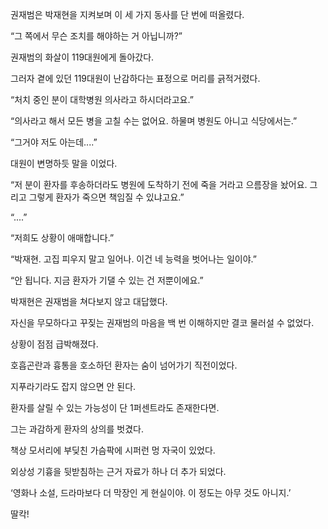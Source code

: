 권재범은 박재현을 지켜보며 이 세 가지 동사를 단 번에 떠올렸다.

“그 쪽에서 무슨 조치를 해야하는 거 아닙니까?”

권재범의 화살이 119대원에게 돌아갔다.

그러자 곁에 있던 119대원이 난감하다는 표정으로 머리를 긁적거렸다.

“처치 중인 분이 대학병원 의사라고 하시더라고요.”

“의사라고 해서 모든 병을 고칠 수는 없어요. 하물며 병원도 아니고 식당에서는.”

“그거야 저도 아는데....”

대원이 변명하듯 말을 이었다.

“저 분이 환자를 후송하더라도 병원에 도착하기 전에 죽을 거라고 으름장을 놨어요. 그리고 그렇게 환자가 죽으면 책임질 수 있냐고요.”

“....”

“저희도 상황이 애매합니다.”

“박재현. 고집 피우지 말고 일어나. 이건 네 능력을 벗어나는 일이야.”

“안 됩니다. 지금 환자가 기댈 수 있는 건 저뿐이에요.”

박재현은 권재범을 쳐다보지 않고 대답했다.

자신을 무모하다고 꾸짖는 권재범의 마음을 백 번 이해하지만 결코 물러설 수 없었다.

상황이 점점 급박해졌다.

호흡곤란과 흉통을 호소하던 환자는 숨이 넘어가기 직전이었다.

지푸라기라도 잡지 않으면 안 된다.

환자를 살릴 수 있는 가능성이 단 1퍼센트라도 존재한다면.

그는 과감하게 환자의 상의를 벗겼다.

책상 모서리에 부딪친 가슴팍에 시퍼런 멍 자국이 있었다.

외상성 기흉을 뒷받침하는 근거 자료가 하나 더 추가 되었다.

‘영화나 소설, 드라마보다 더 막장인 게 현실이야. 이 정도는 아무 것도 아니지.’

딸칵!